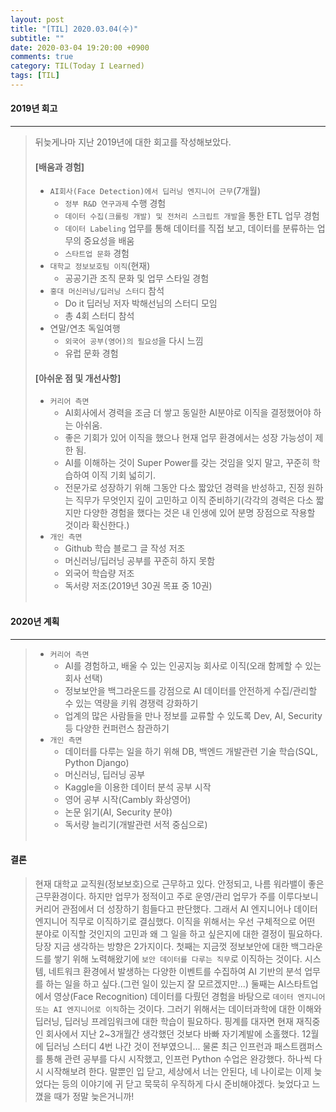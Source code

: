 ```yaml
---
layout: post
title: "[TIL] 2020.03.04(수)"
subtitle: ""
date: 2020-03-04 19:20:00 +0900
comments: true
category: TIL(Today I Learned)
tags: [TIL]
---
```


#### 2019년 회고
---
> 뒤늦게나마 지난 2019년에 대한 회고를 작성해보았다. <br>
> #### [배움과 경험]
>  - `AI회사(Face Detection)에서 딥러닝 엔지니어 근무`(7개월)
>      - `정부 R&D 연구과제` 수행 경험
>      - `데이터 수집(크롤링 개발) 및 전처리 스크립트 개발`을 통한 ETL 업무 경험
>      - `데이터 Labeling` 업무를 통해 데이터를 직접 보고, 데이터를 분류하는 업무의 중요성을 배움
>      - `스타트업 문화` 경험
>  - `대학교 정보보호팀 이직`(현재)
>      - 공공기관 조직 문화 및 업무 스타일 경험
>  - `홍대 머신러닝/딥러닝 스터디` 참석
>      - Do it 딥러닝 저자 박해선님의 스터디 모임
>      - 총 4회 스터디 참석
>  - 연말/연초 독일여행
>      - `외국어 공부(영어)의 필요성`을 다시 느낌
>      - 유럽 문화 경험
>
> #### [아쉬운 점 및 개선사항]
>  - `커리어 측면`
>      - AI회사에서 경력을 조금 더 쌓고 동일한 AI분야로 이직을 결정했어야 하는 아쉬움.
>      - 좋은 기회가 있어 이직을 했으나 현재 업무 환경에서는 성장 가능성이 제한 됨.
>      - AI를 이해하는 것이 Super Power를 갖는 것임을 잊지 말고, 꾸준히 학습하여 이직 기회 넓히기.
>      - 전문가로 성장하기 위해 그동안 다소 짧았던 경력을 반성하고, 진정 원하는 직무가 무엇인지 깊이 고민하고 이직 준비하기(각각의 경력은 다소 짧지만 다양한 경험을 했다는 것은 내 인생에 있어 분명 장점으로 작용할 것이라 확신한다.)
>  - `개인 측면`
>      - Github 학습 블로그 글 작성 저조
>      - 머신러닝/딥러닝 공부를 꾸준히 하지 못함
>      - 외국어 학습량 저조
>      - 독서량 저조(2019년 30권 목표 중 10권)
<br><br>

#### 2020년 계획
---
>  - `커리어 측면`
>      - AI를 경험하고, 배울 수 있는 인공지능 회사로 이직(오래 함께할 수 있는 회사 선택)
>      - 정보보안을 백그라운드를 강점으로 AI 데이터를 안전하게 수집/관리할 수 있는 역량을 키워 경쟁력 강화하기
>      - 업계의 많은 사람들을 만나 정보를 교류할 수 있도록 Dev, AI, Security 등 다양한 컨퍼런스 참관하기
>  - `개인 측면`
>      - 데이터를 다루는 일을 하기 위해 DB, 백엔드 개발관련 기술 학습(SQL, Python Django)
>      - 머신러닝, 딥러닝 공부
>      - Kaggle을 이용한 데이터 분석 공부 시작
>      - 영어 공부 시작(Cambly 화상영어)
>      - 논문 읽기(AI, Security 분야)
>      - 독서량 늘리기(개발관련 서적 중심으로)
<br><br>

#### 결론
> 현재 대학교 교직원(정보보호)으로 근무하고 있다. 안정되고, 나름 워라밸이 좋은 근무환경이다. 하지만 업무가 정적이고 주로 운영/관리 업무가 주를 이루다보니 커리어 관점에서 더 성장하기 힘들다고 판단했다. 그래서 AI 엔지니어나 데이터 엔지니어 직무로 이직하기로 결심했다. 이직을 위해서는 우선 구체적으로 어떤 분야로 이직할 것인지의 고민과 왜 그 일을 하고 싶은지에 대한 결정이 필요하다. 당장 지금 생각하는 방향은 2가지이다. 첫째는 지금껏 정보보안에 대한 백그라운드를 쌓기 위해 노력해왔기에 `보안 데이터를 다루는 직무`로 이직하는 것이다. 시스템, 네트워크 환경에서 발생하는 다양한 이벤트를 수집하여 AI 기반의 분석 업무를 하는 일을 하고 싶다.(그런 일이 있는지 잘 모르겠지만...) 둘째는 AI스타트업에서 영상(Face Recognition) 데이터를 다뤘던 경험을 바탕으로 `데이터 엔지니어 또는 AI 엔지니어로 이직`하는 것이다. 그러기 위해서는 데이터과학에 대한 이해와 딥러닝, 딥러닝 프레임워크에 대한 학습이 필요하다. 핑계를 대자면 현재 재직중인 회사에서 지난 2~3개월간 생각했던 것보다 바빠 자기계발에 소홀했다. 12월에 딥러닝 스터디 4번 나간 것이 전부였으니... 물론 최근 인프런과 패스트캠퍼스를 통해 관련 공부를 다시 시작했고, 인프런 Python 수업은 완강했다. 하나씩 다시 시작해보려 한다. 말뿐인 입 닫고, 세상에서 너는 안된다, 네 나이로는 이제 늦었다는 등의 이야기에 귀 닫고 묵묵히 우직하게 다시 준비해야겠다. 늦었다고 느꼈을 때가 정말 늦은거니까!